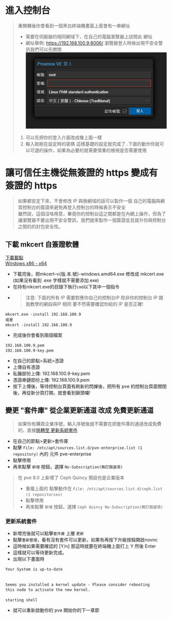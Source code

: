 # 進入控制台
> 重開機後你會看到一個黑白終端機畫面上面會有一串網址
> - 需要在伺服器的相同網域下，在自己的電腦瀏覽器上訪問此 網址
> - 網址舉例: https://192.168.100.9:8006/
> 瀏覽器登入時候出現不安全警訊我們可以先關閉
![第一次進入頁面控制台](./first_time_login.png)
> 1. 可以先把你的登入介面改成像上面一樣
> 2. 輸入剛剛在設定時的密碼
> 這樣基礎的設定就完成了..下面的動作你就可以可選的操作，如果為必要的就需要慎重的檢視是否需要使用

# 讓可信任主機從無簽證的 https 變成有簽證的 https 
> 如果都安定下來，不會修改 IP 與換網域的話可以製作一個 自己的電腦與網頁控制台的簽證來避免再登入控制台的時候表示不安全  
> 雖然說，這個沒啥用意，畢竟你的控制台這之間都是在內網上操作，但為了讓瀏覽器不要出現不安全警訊，我們就來製作一個簽證並且提升你與控制台之間的的封包安全性。

## 下載 mkcert 自簽證軟體
[下載載點](https://github.com/FiloSottile/mkcert/releases)  
[Windows x86 - x64](https://github.com/FiloSottile/mkcert/releases/download/v1.4.4/mkcert-v1.4.4-windows-amd64.exe)
- 下載完後，把mkcert-v{版.本.號}-windows.amd64.exe 修改成 mkcert.exe (如果沒有看到 .exe 字樣就不需要添加.exe)
- 在持有mkcert.exe的目錄下執行``cmd``以下其中一個指令
- > 注意: 下面的所有 IP 需要對應你自己的控制台IP 除非你的控制台 IP 跟我教學的網段與IP 相同 要不然需要確認你給的 IP 是否正確!
```
mkcert.exe -install 192.168.100.9
或是
mkcert -install 192.168.100.9
```
- 完成後你會看到兩個檔案
```
192.168.100.9.pem
192.168.100.9-key.pem
```
- 在自己的節點>系統>憑證
- 上傳自有憑證
- 私鑰部份上傳: 192.168.100.9-key.pem
- 憑證串鏈部份上傳: 192.168.100.9.pem
- 按下上傳後，等待控制台頁面有刷新的閃爍後，把所有 pve 的控制台頁面關閉後，再從新分頁打開，就會看到鎖頭囉!

## 變更 "套件庫" 從企業更新通道 改成 免費更新通道
> 如果你有購買企業序號，輸入序號後就不需要在把套件庫的通道改成免費的，直接[挑轉至 更新系統套件](#更新系統套件)
- 在自己的節點>更新>套件庫
- 點擊 ``File: /etc/apt/sources.list.d/pve-enterprise.list (1 repository)`` 內的 元件 pve-enterprise 
- 點擊停用
- 再來點擊 ``新增`` 按鈕，選擇 ``No-Subscription(無訂閱選項)``

> 在 pve 8.0 上新增了 Ceph Quincy 預設也是企業版本
> - 重複上面的 點擊動作在 ``File: /etc/apt/sources.list.d/ceph.list (1 repositories)``
> - 點擊停用
> - 再來點擊 ``新增`` 按鈕，選擇 ``Ceph Quincy No-Subscription(無訂閱選項)``

### 更新系統套件
- 新增完後就可以點擊``套件庫`` 上層 ``更新``
- 點擊``重新整理``，看有沒有套件可以更新，如果有再按下升級按鈕開啟novnc
- 這時候如果需要確認的 [Y/n] 那這時就要在終端機上面打上 Y 然後 Enter
- 這樣就可以等待更新完成。
- 出現以下畫面時
```
Your System is up-to-date


Seems you installed a kernel update - Please consider rebooting
this node to activate the new kernel.

starting shell
```
- 就可以重新啟動你的 pve 開始你的下一章節